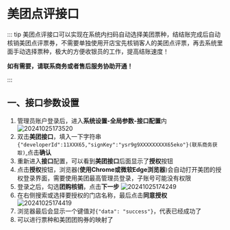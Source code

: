 # 美团点评接口
::: tip
美团点评接口可以实现在系统内扫码自动选择美团票种，结结账完成后自动核销美团点评票券，不需要单独使用开店宝先核销客人的美团点评票，再去系统里面手动选择票种，极大的方便收银员的工作，提高结账速度！

**如有需要，请联系商务或者售后服务协助开通！**

:::

## 一、接口参数设置
1. 管理员账户登录后，进入**系统设置-全局参数-接口配置**内
![20241025173520](https://wiki-cdsoft.oss-cn-hangzhou.aliyuncs.com/20241025173520.png)
2. 双击**美团接口**，填入一下字符串```{"developerId":11XXX65,"signKey":"ysr9g9XXXXXXXXX65eko"}(联系商务获取)```,点击**确认**
3. 重新进入**接口**配置，可以看到**美团接口**后面显示了**授权**按钮
4. 点击**授权**按钮，浏览器(**使用Chrome或微软Edge浏览器**)会自动打开美团的授权登录界面，需要使用美团最高管理员登录，子账号可能没有权限
5. 登录之后，勾选**团购核销**，点击**下一步**
   ![20241025174249](https://wiki-cdsoft.oss-cn-hangzhou.aliyuncs.com/20241025174249.png)
6. 在右侧搜索或选择要授权的门店名称，最后点击**同意授权**
   ![20241025174419](https://wiki-cdsoft.oss-cn-hangzhou.aliyuncs.com/20241025174419.png)
7. 浏览器最后会显示一个键值对```{"data": "success"}```，代表已经成功了
8. 可以进行票种和美团团购券的映射了

